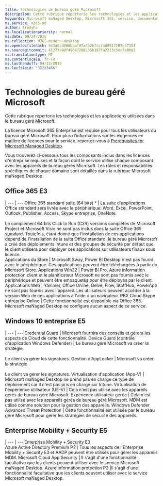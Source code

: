 ```yaml
---
title: Technologies de bureau géré Microsoft
description: Cette rubrique répertorie les technologies et les applications utilisées dans le bureau géré Microsoft.
keywords: Microsoft maNaged Desktop, Microsoft 365, service, documentation
ms.service: m365-md
author: trudyha
ms.localizationpriority: normal
ms.date: 09/24/2018
ms.collection: M365-modern-desktop
ms.openlocfilehash: 843a8cd066bbaf87a8b2b7cc74d8817207e47153
ms.sourcegitcommit: 81273a9df49647286235b187fa2213c5ec7e8b62
ms.translationtype: MT
ms.contentlocale: fr-FR
ms.lasthandoff: 04/23/2019
ms.locfileid: "32283466"
---
```

# <a name="microsoft-managed-desktop-technologies"></a>Technologies de bureau géré Microsoft

Cette rubrique répertorie les technologies et les applications utilisées dans le bureau géré Microsoft.

<!-- Microsoft 365 E5; Device as a Service -->
<!-- in O365 table, standard suite, removed this sentence "Please see the Installation of Project/Visio 64bit Click to Run Addendum for important deployment instructions. -->

La licence Microsoft 365 Enterprise est requise pour tous les utilisateurs du bureau géré Microsoft. Pour plus d'informations sur les exigences en matière de licences pour le service, reportez-vous à [Prerequisites for Microsoft Managed Desktop](../get-ready/prerequisites.md).

Vous trouverez ci-dessous tous les composants inclus dans les licences d'entreprise requises et la façon dont le service utilise chaque composant avec les appareils de bureau gérés Microsoft. Les rôles et responsabilités spécifiques de chaque domaine sont détaillés dans la rubrique Microsoft maNaged Desktop. 

## <a name="office-365-e3"></a>Office 365 E3
 |
 --- | ---
Office 365 standard suite (64 bits) * | La suite d'applications Office standard sera livrée avec le périphérique: Word, Excel, PowerPoint, Outlook, Publisher, Access, Skype entreprise, OneNote.<br><br>Le complément 64 bits Click to Run (C2R) versions complètes de Microsoft Project et Microsoft Visio ne sont pas inclus dans la suite Office 365 standard.  Toutefois, étant donné que l'installation de ces applications dépend de l'installation de la suite Office standard, le bureau géré Microsoft a créé des déploiements Intune et des groupes de sécurité par défaut que le client utilisera pour déployer ces applications sur utilisateurs finaux sous licence.  
Applications du Store |    Microsoft Sway, Power BI Desktop n'est pas fourni avec le périphérique. Ces applications peuvent être téléchargées à partir du Microsoft Store.
Applications Win32 |    Power BI Pro, Azure information protection client et le planificateur Microsoft ne sont pas fournis avec le périphérique et peuvent être empaquetés pour être déployés par le client. 
Applications Web |  Yammer, Office Online, Delve, Flow, StaffHub, PowerApp ne sont pas fournis avec l'appareil. Les utilisateurs peuvent accéder à la version Web de ces applications à l'aide d'un navigateur.
PBX Cloud Skype entreprise Online | Cette fonctionnalité est disponible via Office 365. Microsoft maNaged Desktop ne configure aucun aspect de ce service.

## <a name="windows-10-enterprise-e5"></a>Windows 10 entreprise E5

 |
 --- | ---
Credential Guard |  Microsoft fournira des conseils et gérera les aspects de Cloud de cette fonctionnalité.
Device Guard (contrôle d'application Windows Defender) | Le bureau géré Microsoft va créer la stratégie. <br><br>Le client va gérer les signatures.
Gestion d'AppLocker |  Microsoft va créer la stratégie. <br><br>Le client va gérer les signatures.
Virtualisation d'application (App-V) |    Microsoft maNaged Desktop ne prend pas en charge ce type de déploiement car il n'est pas pris en charge sur Intune.
Virtualisation de l'expérience utilisateur (UE-V) | Cela n'est pas utilisé avec les appareils gérés de bureau géré Microsoft.
Expérience utilisateur gérée  | Cela n'est pas utilisé avec les appareils gérés de bureau géré Microsoft. MDM est utilisé comme solution pour la gestion des appareils.
Windows Defender Advanced Threat Protection |   Cette fonctionnalité est utilisée par le bureau géré Microsoft pour gérer les stratégies de sécurité des appareils. 

## <a name="enterprise-mobility--security-e5"></a>Enterprise Mobility + Security E5

 |
 --- | ---
Enterprise Mobility + Security E3<br>Azure Active Directory Premium P2 |    Tous les aspects de l'Enterprise Mobility + Security E3 et AADP peuvent être utilisés pour gérer les appareils MDM.
Microsoft Cloud App Security |  Il s'agit d'une fonctionnalité facultative que les clients peuvent utiliser avec le service Microsoft maNaged Desktop.
Azure information protection P2  |Il s'agit d'une fonctionnalité facultative que les clients peuvent utiliser avec le service Microsoft maNaged Desktop.
